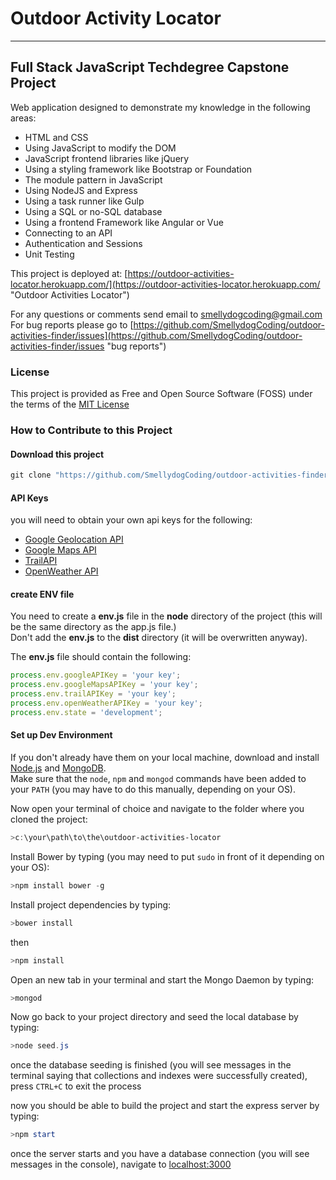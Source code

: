 # Outdoor Activity Locator
---
## Full Stack JavaScript Techdegree Capstone Project

Web application designed to demonstrate my knowledge in the following areas:

- HTML and CSS
- Using JavaScript to modify the DOM
- JavaScript frontend libraries like jQuery
- Using a styling framework like Bootstrap or Foundation
- The module pattern in JavaScript
- Using NodeJS and Express
- Using a task runner like Gulp
- Using a SQL or no-SQL database
- Using a frontend Framework like Angular or Vue
- Connecting to an API
- Authentication and Sessions
- Unit Testing

This project is deployed at: [https://outdoor-activities-locator.herokuapp.com/](https://outdoor-activities-locator.herokuapp.com/ "Outdoor Activities Locator")

For any questions or comments send email to [smellydogcoding@gmail.com](mailto:smellydogcoding@gmail.com "email me")  
For bug reports please go to [https://github.com/SmellydogCoding/outdoor-activities-finder/issues](https://github.com/SmellydogCoding/outdoor-activities-finder/issues "bug reports")

### License
This project is provided as Free and Open Source Software (FOSS) under the terms of the [MIT License](https://opensource.org/licenses/MIT)

### How to Contribute to this Project

#### Download this project

```PowerShell
git clone "https://github.com/SmellydogCoding/outdoor-activities-finder.git"
```

#### API Keys
you will need to obtain your own api keys for the following:

- [Google Geolocation API](https://developers.google.com/maps/documentation/geolocation/intro "Google Geolocation API")
- [Google Maps API](https://developers.google.com/maps/ "Google Maps API")
- [TrailAPI](https://market.mashape.com/trailapi/trailapi "Trail API")
- [OpenWeather API](https://openweathermap.org/api "Open Weather API")

#### create ENV file

You need to create a **env.js** file in the **node** directory of the project (this will be the same directory as the app.js file.)  
Don't add the **env.js** to the **dist** directory (it will be overwritten anyway).  

The **env.js** file should contain the following:

```JavaScript
process.env.googleAPIKey = 'your key';
process.env.googleMapsAPIKey = 'your key';
process.env.trailAPIKey = 'your key';
process.env.openWeatherAPIKey = 'your key';
process.env.state = 'development';
```

#### Set up Dev Environment

If you don't already have them on your local machine, download and install [Node.js](https://nodejs.org/ "NodeJS") and [MongoDB](https://www.mongodb.com/ "MongoDB").  
Make sure that the `node`, `npm` and `mongod` commands have been added to your `PATH` (you may have to do this manually, depending on your OS).

Now open your terminal of choice and navigate to the folder where you cloned the project:  
```PowerShell
>c:\your\path\to\the\outdoor-activities-locator
```

Install Bower by typing (you may need to put `sudo` in front of it depending on your OS):

```PowerShell
>npm install bower -g
```

Install project dependencies by typing:

```PowerShell
>bower install
```
then
```PowerShell
>npm install
```

Open an new tab in your terminal and start the Mongo Daemon by typing:

```PowerShell
>mongod
```

Now go back to your project directory and seed the local database by typing:

```PowerShell
>node seed.js
```

once the database seeding is finished (you will see messages in the terminal saying that collections and indexes were successfully created), press `CTRL+C` to exit the process

now you should be able to build the project and start the express server by typing:

```PowerShell
>npm start
```

once the server starts and you have a database connection (you will see messages in the console), navigate to [localhost:3000]("http://localhost:3000")